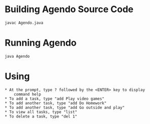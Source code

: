 Building Agendo Source Code
===========================

	javac Agendo.java
	
Running Agendo
===========================

	java Agendo

Using
===========================
	* At the prompt, type ? followed by the <ENTER> key to display
		command help
	* To add a task, type "add Play video games"
	* To add another task, type "add Do Homework"
	* To add another task, type "add Go outside and play"
	* To view all tasks, type "list"
	* To delete a task, type "del 1"


